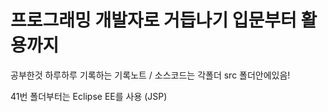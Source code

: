 # 프로그래밍 개발자로 거듭나기 입문부터 활용까지 
공부한것 하루하루 기록하는 기록노트
/ 소스코드는 각폴더 src 폴더안에있음!



41번 폴더부터는 Eclipse EE를 사용 (JSP)
